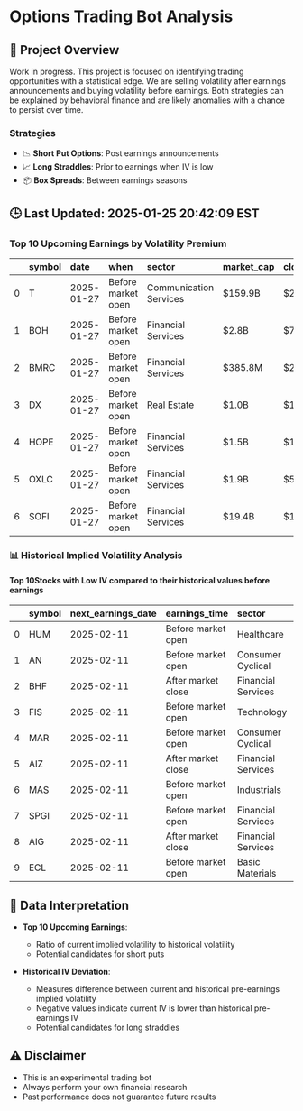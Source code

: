 # Options Trading Bot Analysis

## 🚀 Project Overview
Work in progress. This project is focused on identifying trading opportunities with a statistical edge.
We are selling volatility after earnings announcements and buying volatility before earnings.
Both strategies can be explained by behavioral finance and are likely anomalies with a chance to persist over time.

### Strategies
- 📉 **Short Put Options**: Post earnings announcements
- 📈 **Long Straddles**: Prior to earnings when IV is low
- 📦 **Box Spreads**: Between earnings seasons

## 🕒 Last Updated: 2025-01-25 20:42:09 EST

### Top 10 Upcoming Earnings by Volatility Premium

|    | symbol   | date       | when               | sector                 | market_cap   | close   | hv_current   | iv_current   | vol_premium   |
|---:|:---------|:-----------|:-------------------|:-----------------------|:-------------|:--------|:-------------|:-------------|:--------------|
|  0 | T        | 2025-01-27 | Before market open | Communication Services | $159.9B      | $22.02  | 17.21%       | 23.56%       | 1.37x         |
|  1 | BOH      | 2025-01-27 | Before market open | Financial Services     | $2.8B        | $71.12  | 26.08%       | 31.91%       | 1.22x         |
|  2 | BMRC     | 2025-01-27 | Before market open | Financial Services     | $385.8M      | $23.58  | nan%         | nan%         | nanx          |
|  3 | DX       | 2025-01-27 | Before market open | Real Estate            | $1.0B        | $12.60  | nan%         | nan%         | nanx          |
|  4 | HOPE     | 2025-01-27 | Before market open | Financial Services     | $1.5B        | $12.10  | 30.90%       | nan%         | nanx          |
|  5 | OXLC     | 2025-01-27 | Before market open | Financial Services     | $1.9B        | $5.09   | nan%         | nan%         | nanx          |
|  6 | SOFI     | 2025-01-27 | Before market open | Financial Services     | $19.4B       | $18.03  | nan%         | nan%         | nanx          |

### 📊 Historical Implied Volatility Analysis

#### Top 10Stocks with Low IV compared to their historical values before earnings

|    | symbol   | next_earnings_date   | earnings_time      | sector             |   market_cap |   iv_current |   iv_before_mean |   deviation_from_before |   iv_after_mean |   deviation_from_after |   iv_before_std |   iv_before_count |   iv_after_std |   iv_after_count |
|---:|:---------|:---------------------|:-------------------|:-------------------|-------------:|-------------:|-----------------:|------------------------:|----------------:|-----------------------:|----------------:|------------------:|---------------:|-----------------:|
|  0 | HUM      | 2025-02-11           | Before market open | Healthcare         |   34031.7614 |       0.4567 |           0.6209 |                 -0.1642 |          0.2824 |                 0.1743 |        nan      |                 1 |         0.0972 |               12 |
|  1 | AN       | 2025-02-11           | Before market open | Consumer Cyclical  |    7243.3608 |       0.3452 |           0.4435 |                 -0.0983 |          0.3583 |                -0.0131 |          0.0569 |                11 |         0.0377 |                7 |
|  2 | BHF      | 2025-02-11           | After market close | Financial Services |    3008.0760 |       0.3544 |           0.4521 |                 -0.0977 |          0.3362 |                 0.0182 |          0.0678 |                 6 |         0.0522 |                8 |
|  3 | FIS      | 2025-02-11           | Before market open | Technology         |   42411.5282 |       0.3118 |           0.4058 |                 -0.0940 |          0.3043 |                 0.0075 |          0.0698 |                11 |         0.0700 |                5 |
|  4 | MAR      | 2025-02-11           | Before market open | Consumer Cyclical  |   77026.3777 |       0.2522 |           0.3286 |                 -0.0764 |          0.2869 |                -0.0347 |          0.0551 |                10 |         0.0564 |                5 |
|  5 | AIZ      | 2025-02-11           | After market close | Financial Services |   10851.9004 |       0.2427 |           0.3052 |                 -0.0625 |          0.2579 |                -0.0152 |        nan      |                 1 |         0.0414 |               13 |
|  6 | MAS      | 2025-02-11           | Before market open | Industrials        |   16871.5704 |       0.2758 |           0.3379 |                 -0.0621 |          0.2877 |                -0.0119 |          0.0389 |                 9 |         0.0578 |                7 |
|  7 | SPGI     | 2025-02-11           | Before market open | Financial Services |  155727.1511 |       0.2148 |           0.2691 |                 -0.0543 |          0.2405 |                -0.0257 |          0.0495 |                14 |       nan      |                1 |
|  8 | AIG      | 2025-02-11           | After market close | Financial Services |   46838.8127 |       0.2714 |           0.3232 |                 -0.0518 |          0.2926 |                -0.0212 |          0.0445 |                 5 |         0.0472 |                9 |
|  9 | ECL      | 2025-02-11           | Before market open | Basic Materials    |   67228.3197 |       0.2336 |           0.2825 |                 -0.0489 |          0.1930 |                 0.0406 |          0.0445 |                15 |       nan      |                1 |

## 📝 Data Interpretation

- **Top 10 Upcoming Earnings**: 
  - Ratio of current implied volatility to historical volatility
  - Potential candidates for short puts

- **Historical IV Deviation**: 
  - Measures difference between current and historical pre-earnings implied volatility
  - Negative values indicate current IV is lower than historical pre-earnings IV
  - Potential candidates for long straddles

## ⚠️ Disclaimer
- This is an experimental trading bot
- Always perform your own financial research
- Past performance does not guarantee future results

